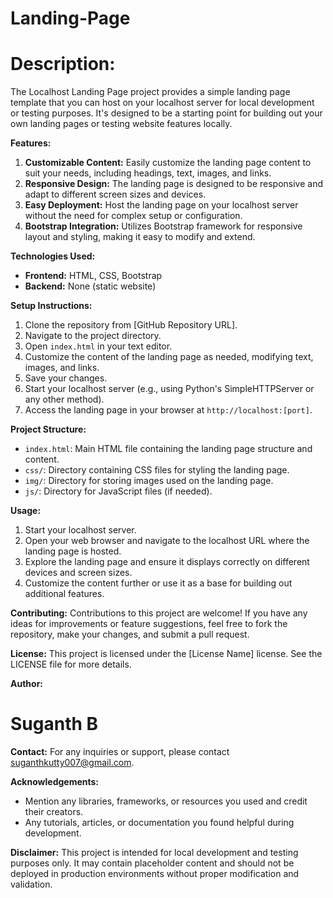 ﻿# Landing-Page

# **Description:**
The Localhost Landing Page project provides a simple landing page template that you can host on your localhost server for local development or testing purposes. It's designed to be a starting point for building out your own landing pages or testing website features locally.

**Features:**
1. **Customizable Content:** Easily customize the landing page content to suit your needs, including headings, text, images, and links.
2. **Responsive Design:** The landing page is designed to be responsive and adapt to different screen sizes and devices.
3. **Easy Deployment:** Host the landing page on your localhost server without the need for complex setup or configuration.
4. **Bootstrap Integration:** Utilizes Bootstrap framework for responsive layout and styling, making it easy to modify and extend.

**Technologies Used:**
- **Frontend:** HTML, CSS, Bootstrap
- **Backend:** None (static website)

**Setup Instructions:**
1. Clone the repository from [GitHub Repository URL].
2. Navigate to the project directory.
3. Open `index.html` in your text editor.
4. Customize the content of the landing page as needed, modifying text, images, and links.
5. Save your changes.
6. Start your localhost server (e.g., using Python's SimpleHTTPServer or any other method).
7. Access the landing page in your browser at `http://localhost:[port]`.

**Project Structure:**
- `index.html`: Main HTML file containing the landing page structure and content.
- `css/`: Directory containing CSS files for styling the landing page.
- `img/`: Directory for storing images used on the landing page.
- `js/`: Directory for JavaScript files (if needed).

**Usage:**
1. Start your localhost server.
2. Open your web browser and navigate to the localhost URL where the landing page is hosted.
3. Explore the landing page and ensure it displays correctly on different devices and screen sizes.
4. Customize the content further or use it as a base for building out additional features.

**Contributing:**
Contributions to this project are welcome! If you have any ideas for improvements or feature suggestions, feel free to fork the repository, make your changes, and submit a pull request.

**License:**
This project is licensed under the [License Name] license. See the LICENSE file for more details.

**Author:**
# Suganth B

**Contact:**
For any inquiries or support, please contact suganthkutty007@gmail.com.

**Acknowledgements:**
- Mention any libraries, frameworks, or resources you used and credit their creators.
- Any tutorials, articles, or documentation you found helpful during development.

**Disclaimer:**
This project is intended for local development and testing purposes only. It may contain placeholder content and should not be deployed in production environments without proper modification and validation.
